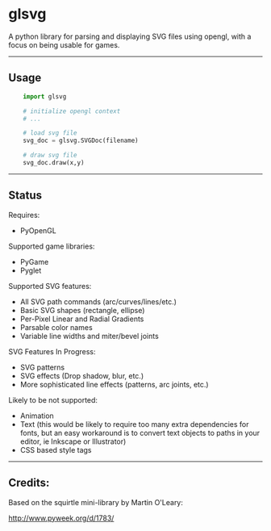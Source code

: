 glsvg
===============================================

A python library for parsing and displaying SVG files
using opengl, with a focus on being usable for games.

-----------------------------------------------
Usage
-----------------------------------------------
```python
    import glsvg

    # initialize opengl context
    # ...

    # load svg file
    svg_doc = glsvg.SVGDoc(filename)

    # draw svg file
    svg_doc.draw(x,y)
```

-----------------------------------------------
Status
-----------------------------------------------

Requires:
 - PyOpenGL

Supported game libraries:
 - PyGame
 - Pyglet

Supported SVG features:
 - All SVG path commands (arc/curves/lines/etc.)
 - Basic SVG shapes (rectangle, ellipse)
 - Per-Pixel Linear and Radial Gradients
 - Parsable color names
 - Variable line widths and miter/bevel joints

SVG Features In Progress:
 - SVG patterns
 - SVG effects (Drop shadow, blur, etc.)
 - More sophisticated line effects (patterns, arc joints, etc.)

Likely to be not supported:
 - Animation
 - Text (this would be likely to require too many extra dependencies for fonts, but an easy workaround is to convert text
objects to paths in your editor, ie Inkscape or Illustrator)
 - CSS based style tags

-----------------------------------------------
Credits:
-----------------------------------------------

Based on the squirtle mini-library by Martin O'Leary:

 http://www.pyweek.org/d/1783/
